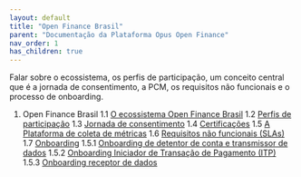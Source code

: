 ```yaml
---
layout: default
title: "Open Finance Brasil"
parent: "Documentação da Plataforma Opus Open Finance"
nav_order: 1
has_children: true
---
```


Falar sobre o ecossistema, os perfis de participação, um conceito central que é a jornada de consentimento, a PCM, os requisitos não funcionais e o processo de onboarding.

1. Open Finance Brasil
   1.1 [O ecossistema Open Finance Brasil][O Ecossistema Open Finance Brasil]
   1.2 [Perfis de participação][Perfis de participação]
   1.3 [Jornada de consentimento][Jornada de Consentimento]
   1.4 [Certificações][Certificações]
   1.5 [A Plataforma de coleta de métricas][PCM]
   1.6 [Requisitos não funcionais (SLAs)][Requisitos Não Funcionais]
   1.7 [Onboarding][Onboarding]
      1.5.1 [Onboarding de detentor de conta e transmissor de dados][Onboarding Detentor e Transmissor]
      1.5.2 [Onboarding Iniciador de Transação de Pagamento (ITP)][Onboarding ITP]
      1.5.3 [Onboarding receptor de dados][Onboarding Receptor]

[O Ecossistema Open Finance Brasil]: ./Ecossistema/OFB-Ecossistema.md
[Perfis de participação]: ./PerfisOFB/OFB-Perfis.md
[Certificações]: ./OFB-Certificações.md
[Jornada de Consentimento]: ./JornadaConsentimento/OFB-JornadaConsentimento.md
[Requisitos Não Funcionais]: ./OFB-RequisitosNF.md
[PCM]: ./Open-Finance-Brasil/PCM/OFB-PCM.md
[Onboarding]: ./Onboarding/Onboarding.md
[Onboarding Detentor e Transmissor]: ./Onboarding/Onboarding-detent-transm.md
[Onboarding ITP]: ./Onboarding/OnboardingITP.md
[Onboarding Receptor]: ./Onboarding/OnboardingRecept.md
